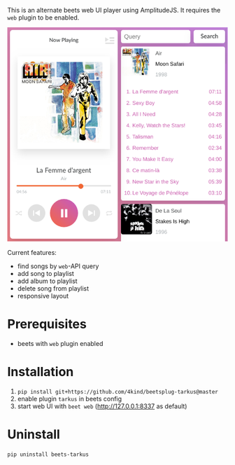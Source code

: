 This is an alternate beets web UI player using AmplitudeJS. It requires the `web` plugin to be enabled.

![alt text](large.png)

Current features:
* find songs by `web`-API query
* add song to playlist
* add album to playlist
* delete song from playlist
* responsive layout

# Prerequisites
* beets with `web` plugin enabled

# Installation
1. `pip install git+https://github.com/4kind/beetsplug-tarkus@master`
2. enable plugin `tarkus` in beets config
3. start web UI with `beet web` (http://127.0.0.1:8337 as default)

# Uninstall
`pip uninstall beets-tarkus`
